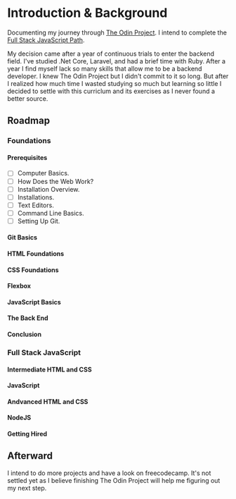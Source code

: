 # Introduction & Background

Documenting my journey through [The Odin Project](https://www.theodinproject.com/dashboard "A great open source curriclum to learn web developmen"). I intend to complete the [Full Stack JavaScript Path](https://www.theodinproject.com/paths/full-stack-javascript "Full Stack JavaScript Path").

My decision came after a year of continuous trials to enter the backend field. I've studied .Net Core, Laravel, and had a brief time with Ruby. After a year I find myself lack so many skills that allow me to be a backend developer. I knew The Odin Project but I didn't commit to it so long. But after I realized how much time I wasted studying so much but learning so little I decided to settle with this curriclum and its exercises as I never found a better source.

## Roadmap

### Foundations

#### Prerequisites

- [ ] Computer Basics.
- [ ] How Does the Web Work?
- [ ] Installation Overview.
- [ ] Installations.
- [ ] Text Editors.
- [ ] Command Line Basics.
- [ ] Setting Up Git.

#### Git Basics

#### HTML Foundations

#### CSS Foundations

#### Flexbox

#### JavaScript Basics

#### The Back End

#### Conclusion

### Full Stack JavaScript

#### Intermediate HTML and CSS

#### JavaScript

#### Andvanced HTML and CSS

#### NodeJS

#### Getting Hired

## Afterward

I intend to do more projects and have a look on freecodecamp. It's not settled yet as I believe finishing The Odin Project will help me figuring out my next step.
